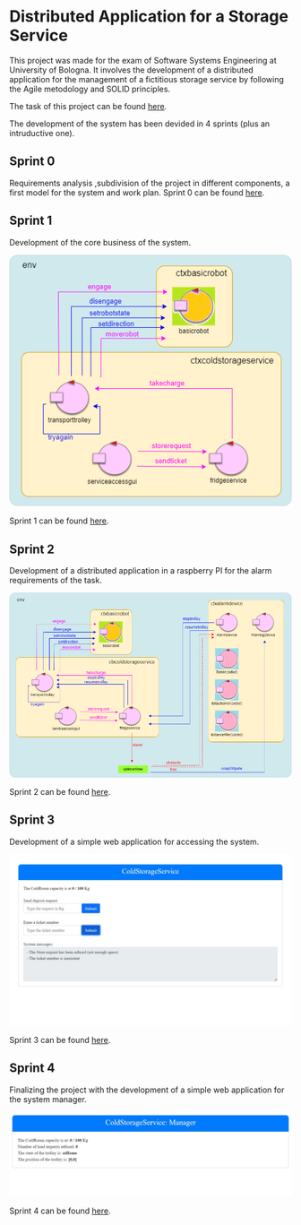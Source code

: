 # Distributed Application for a Storage Service
This project was made for the exam of Software Systems Engineering at University of Bologna.
It involves the development of a distributed application for the management of a fictitious storage service by following the Agile metodology and SOLID principles.

The task of this project can be found [here](html/TemaFinale23.html).

The development of the system has been devided in 4 sprints (plus an intruductive one).

## Sprint 0
Requirements analysis ,subdivision of the project in different components, a first model for the system and work plan.
Sprint 0 can be found [here](Sprint0/Sprint0v2.html).

## Sprint 1
Development of the core business of the system.

![sprint1](Sprint1/immagini/ArchitetturaLogicaSprint1.png)

Sprint 1 can be found [here](Sprint1/Sprint1.html).

## Sprint 2
Development of a distributed application in a raspberry PI for the alarm requirements of the task.

![sprint2](Sprint2/immagini/ArchitetturaLogicaSprint2.png)

Sprint 2 can be found [here](Sprint2/Sprint2.html).

## Sprint 3
Development of a simple web application for accessing the system.

![sprint3](Sprint3/immagini/gui.JPG)

Sprint 3 can be found [here](Sprint3/Sprint3.html).

## Sprint 4
Finalizing the project with the development of a simple web application for the system manager.

![sprint4](Sprint4/immagini/gui.JPG)

Sprint 4 can be found [here](Sprint4/Sprint4.html).
